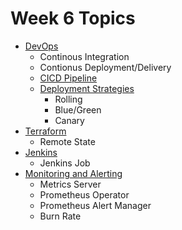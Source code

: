 # Week 6 Topics
- [DevOps](https://aws.amazon.com/devops/what-is-devops/)
  - Continous Integration
  - Contionus Deployment/Delivery
  - [CICD Pipeline](https://www.redhat.com/en/topics/devops/what-cicd-pipeline)
  - [Deployment Strategies](https://docs.openshift.com/dedicated/3/dev_guide/deployments/deployment_strategies.html)
    - Rolling
    - Blue/Green
    - Canary
- [Terraform](https://www.terraform.io/language/state/remote-state-data)
  - Remote State
- [Jenkins](https://www.jenkins.io/doc/book/)
  - Jenkins Job
- [Monitoring and Alerting](https://www.digitalocean.com/community/tutorials/an-introduction-to-metrics-monitoring-and-alerting)
  - Metrics Server
  - Prometheus Operator
  - Prometheus Alert Manager
  - Burn Rate